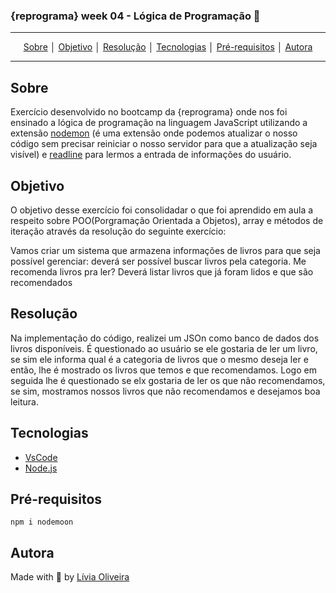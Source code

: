 ### {reprograma} week 04 - Lógica de Programação :rocket: 
---
<p align = "center">
<a align href = "#Sobre">Sobre</a> │
<a align href = "#Objetivo">Objetivo</a> │
<a align href = "#Objetivo">Resolução</a> │
<a align href = "#Tecnologias">Tecnologias</a> │
<a align href = "#Pré-requisitos">Pré-requisitos</a> │
<a align href = "#Autora">Autora</a>
</p>

---

## Sobre
<p>Exercício desenvolvido no bootcamp da {reprograma} onde nos foi ensinado a lógica de programação na linguagem JavaScript utilizando a extensão <u>nodemon</u> (é uma extensão onde podemos atualizar o nosso código sem precisar reiniciar o nosso servidor para que a atualização seja visível) e <u>readline</u> para lermos a entrada de informações do usuário. </p>

## Objetivo
<p>O objetivo desse exercício foi consolidadar o que foi aprendido em aula a respeito sobre POO(Porgramação Orientada a Objetos), array e métodos de iteração através da resolução do seguinte exercício:</p>

<p>Vamos criar um sistema que armazena informações de livros para que seja possível gerenciar: deverá ser possível buscar livros pela categoria.
Me recomenda livros pra ler? Deverá listar livros que já foram lidos e que são recomendados
</p>

## Resolução

<p>Na implementação do código, realizei um JSOn como banco de dados dos livros disponíveis. É questionado ao usuário se ele gostaria de ler um livro, se sim ele informa qual é a categoria de livros que o mesmo deseja ler e então, lhe é mostrado os livros que temos e que recomendamos. Logo em seguida lhe é questionado se elx gostaria de ler os que não recomendamos, se sim, mostramos nossos livros que não recomendamos e desejamos boa leitura.</p>

## Tecnologias
- [VsCode](https://code.visualstudio.com/download)
- [Node.js](https://nodejs.org/en/download/)

## Pré-requisitos

    npm i nodemoon

## Autora
Made with :purple_heart: by [Lívia Oliveira](https://www.linkedin.com/in/l%C3%ADvia-de-oliveira-almeida/)




